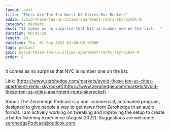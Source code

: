 ```yaml
---
layout: post
title: "These Are The Ten Worst US Cities For Renters"
audio: avoid-these-ten-us-cities-apartment-rents-skyrocket-0
category: markets
desc: "It comes as no surprise that NYC is number one on the list.  "
duration: 00:01:29
length: 89
datetime: Thu, 01 Sep 2022 01:00:00 +0000
tags: podcast
guid: avoid-these-ten-us-cities-apartment-rents-skyrocket-0
order: 0
---
```

It comes as no surprise that NYC is number one on the list.  

Link: [https://www.zerohedge.com/markets/avoid-these-ten-us-cities-apartment-rents-skyrocket](https://www.zerohedge.com/markets/avoid-these-ten-us-cities-apartment-rents-skyrocket)

About: The Zerohedge Podcast is a non-commercial, automated program, designed to give people a way to get news from Zerohedge in an audio format.  I am actively working on tweaking and improving the setup to create a better listening experience (August 2022).  Suggestions are welcome: [zerohedgePodcast@outlook.com](mailto:zerohedgePodcast@outlook.com)